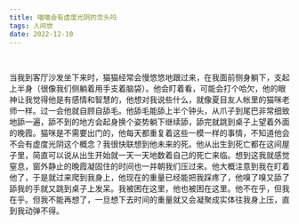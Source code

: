 ```yaml
---
title: 喵喵会有虚度光阴的念头吗
tags: 人间世
date: 2022-12-10
---
```


<br/>

当我到客厅沙发坐下来时，猫猫经常会慢悠悠地跟过来，在我面前侧身躺下，支起上半身（很像我们侧躺着用手支着脑袋）。他会盯着看，可能会打个哈欠，他的眼神让我觉得他是有感情和智慧的，他想对我说些什么，就像夏目友人帐里的猫咪老师一样。过一会他就自顾自舔毛。他舔毛能舔上半个钟头，从爪子到尾巴非常细致地舔一遍，舔不到的地方会起身换个姿势躺下继续舔，舔完就跳到桌子上望着外面的晚霞。猫咪是不需要出门的，他每天都重复着这些一模一样的事情，不知道他会不会有虚度光阴这个概念？我很快联想到他未来的死。他从出生到死亡都在这间屋子里，简直可以说从出生开始就一天一天地数着自己的死亡来临。想到这我就感觉窒息，窗外静止的晚霞凝固住的时间也一并朝我们压过来。他大概注意到我在盯着他了，于是就过来爬到我身上，他现在的重量已经能把我踩疼了，他嗅了嗅又舔了舔我的手就又跳到桌子上发呆。我被困在这里，他也被困在这里。他不在乎，但我在乎。但我不能再想了，一旦想下去时间的重量就又会凝聚成实体往我身上压，直到我动弹不得。